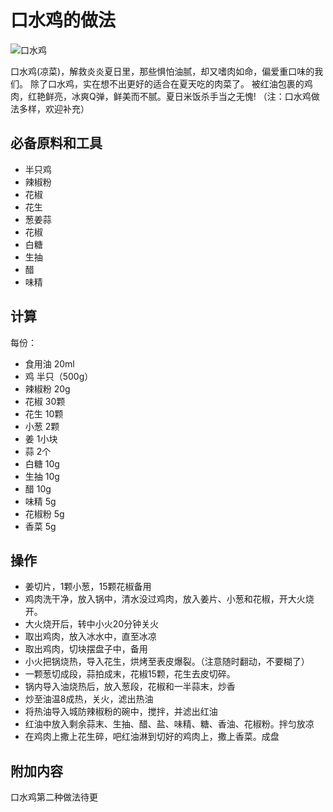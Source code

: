 # 口水鸡的做法


![口水鸡](https://user-images.githubusercontent.com/47787078/155281540-f7fda9bf-6ae2-43a7-90ea-b656fc2f148e.jpg)


<!-- 在这里简单介绍你的菜的特点、营养价值、难度、预计制作时长。 -->

口水鸡(凉菜)，解救炎炎夏日里，那些惧怕油腻，却又嗜肉如命，偏爱重口味的我们。
除了口水鸡，实在想不出更好的适合在夏天吃的肉菜了。
被红油包裹的鸡肉，红艳鲜亮，冰爽Q弹，鲜美而不腻。夏日米饭杀手当之无愧!
（注：口水鸡做法多样，欢迎补充）

## 必备原料和工具


- 半只鸡
- 辣椒粉
- 花椒
- 花生
- 葱姜蒜
- 花椒
- 白糖
- 生抽
- 醋
- 味精
## 计算


每份：

- 食用油   20ml
- 鸡     半只（500g）         
- 辣椒粉   20g
- 花椒     30颗   
- 花生     10颗
- 小葱     2颗
- 姜       1小块
- 蒜       2个 
- 白糖     10g
- 生抽     10g
- 醋       10g
- 味精     5g
- 花椒粉   5g
- 香菜     5g
## 操作


- 姜切片，1颗小葱，15颗花椒备用
- 鸡肉洗干净，放入锅中，清水没过鸡肉，放入姜片、小葱和花椒，开大火烧开。
- 大火烧开后，转中小火20分钟关火
- 取出鸡肉，放入冰水中，直至冰凉
- 取出鸡肉，切块摆盘子中，备用
- 小火把锅烧热，导入花生，烘烤至表皮爆裂。（注意随时翻动，不要糊了）
- 一颗葱切成段，蒜拍成末，花椒15颗，花生去皮切碎。
- 锅内导入油烧热后，放入葱段，花椒和一半蒜末，炒香
- 炒至油温8成热，关火，滤出热油
- 将热油导入城防辣椒粉的碗中，搅拌，并滤出红油
- 红油中放入剩余蒜末、生抽、醋、盐、味精、糖、香油、花椒粉。拌匀放凉
- 在鸡肉上撒上花生碎，吧红油淋到切好的鸡肉上，撒上香菜。成盘


## 附加内容
口水鸡第二种做法待更



